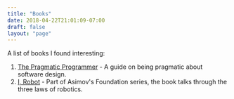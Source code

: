 ```yaml
---
title: "Books"
date: 2018-04-22T21:01:09-07:00
draft: false
layout: "page"
---
```

A list of books I found interesting:

1. [The Pragmatic Programmer](https://www.goodreads.com/book/show/4099.The_Pragmatic_Programmer) - A guide on being pragmatic about software design.
2. [I, Robot](https://www.goodreads.com/book/show/41804.I_Robot) - Part of Asimov's Foundation series, the book talks through the three laws of robotics.